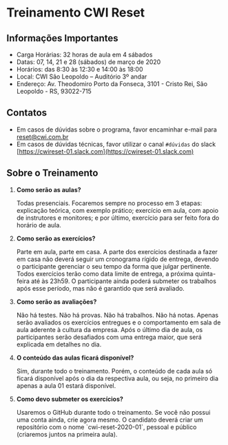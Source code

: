 # Treinamento CWI Reset

## Informações Importantes

- Carga Horárias: 32 horas de aula em 4 sábados
- Datas: 07, 14, 21 e 28 (sábados) de março de 2020
- Horários: das 8:30 às 12:30 e 14:00 às 18:00
- Local: CWI São Leopoldo – Auditório 3º andar
- Endereço: Av. Theodomiro Porto da Fonseca, 3101 - Cristo Rei, São Leopoldo - RS, 93022-715

## Contatos

- Em casos de dúvidas sobre o programa, favor encaminhar e-mail para [reset@cwi.com.br](reset@cwi.com.br)
- Em casos de dúvidas técnicas, favor utilizar o canal `#dúvidas` do slack [https://cwireset-01.slack.com](https://cwireset-01.slack.com)

## Sobre o Treinamento

1. **Como serão as aulas?**

   <p>Todas presenciais. Focaremos sempre no processo em 3 etapas: explicação teórica, com exemplo prático; exercício em aula, com apoio de instrutores e monitores; e por último, exercício para ser feito fora do horário de aula.</p>

1. **Como serão as exercícios?**

   <p>Parte em aula, parte em casa. A parte dos exercícios destinada a fazer em casa não deverá seguir um cronograma rígido de entrega, devendo o participante gerenciar o seu tempo da forma que julgar pertinente. Todos exercícios terão como data limite de entrega, a próxima quinta-feira até às 23h59. O participante ainda poderá submeter os trabalhos após esse período, mas não é garantido que será avaliado.</p>

1. **Como serão as avaliações?**

   <p>Não há testes. Não há provas. Não há trabalhos. Não há notas. Apenas serão avaliados os exercícios entregues e o comportamento em sala de aula aderente à cultura da empresa. Após o último dia de aula, os participantes serão desafiados com uma entrega maior, que será explicada em detalhes no dia.</p>

1. **O conteúdo das aulas ficará disponível?**

   <p>Sim, durante todo o treinamento. Porém, o conteúdo de cada aula só ficará disponível após o dia da respectiva aula, ou seja, no primeiro dia apenas a aula 01 estará disponível.</p>

1. **Como devo submeter os exercícios?**
   <p>Usaremos o GitHub durante todo o treinamento. Se você não possui uma conta ainda, crie agora mesmo. O candidato deverá criar um repositório com o nome `cwi-reset-2020-01`, pessoal e público (criaremos juntos na primeira aula).</p>
